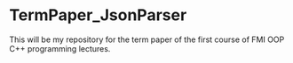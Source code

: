 # TermPaper_JsonParser
This will be my repository for the term paper of the first course of FMI OOP C++ programming lectures.
